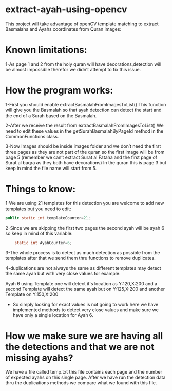 # extract-ayah-using-opencv
This project will take advantage of openCV template matching to extract Basmalahs and Ayahs coordinates from Quran images:
# Known limitations:

1-As page 1 and 2 from the holy quran will have decorations,detection will be almost impossible therefor we didn’t attempt to fix this issue.

# How the program works:
1-First you should enable extractBasmalahFromImagesToList() This function will give you the Basmalah so that ayah detection can detect the start and the end of a Surah based on the Basmalah.

2-After we receive the result from extractBasmalahFromImagesToList() We need to edit these values in the getSurahBasmalahByPageId method in the CommonFunctions class.

3-Now Images should be inside images folder and we don’t need the first three pages as they are not part of the quran so the first image will be from page 5 (remember we can’t extract Surat al Fataha  and the first page of Surat al baqra as they both have decorations) In the quran this is page 3 but keep in mind the file name will start from 5.


# Things to know:
1-We are using 21 templates for this detection you are welcome to add new templates but you need to edit:
```java
public static int templateCounter=21;
```

2-Since we are skipping the first two pages the second ayah will be ayah 6 so keep in mind of this variable:
```java
	static int AyahCounter=6;
```
3-The whole process is to detect as much detection as possible from the templates after that we send them thru functions to remove duplicates.

4-duplications are not always the same as different templates may detect the same ayah but with very close values for example:

Ayah 6 using Template one will detect it's location as Y:120,X:200 and  a second Template will detect the same ayah but on Y:125,X:200 and another Template on Y:150,X:200
* So simply looking for exact values is not going to work here we have implemented methods to detect very close values and make sure we have only a single location for Ayah 6.



#  How we make sure we are having all the detections and that we are not missing ayahs?
We have a file called temp.txt this file contains each page and the number of expected ayahs on this single page.
After we have run the detection data thru the duplications methods we compare what we found with this file.

